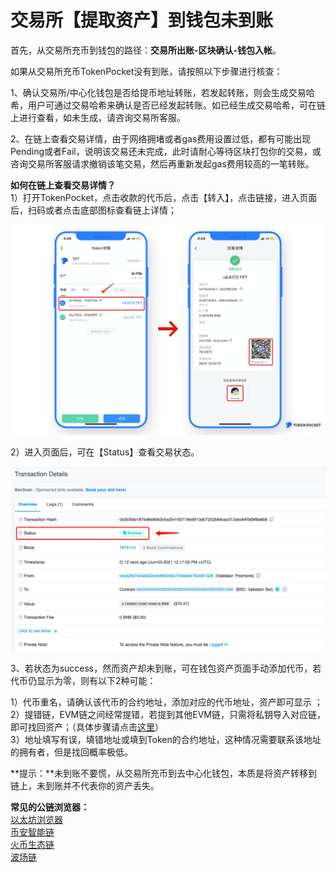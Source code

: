 # 交易所【提取资产】到钱包未到账

首先，从交易所充币到钱包的路径：**交易所出账-区块确认-钱包入帐**。

如果从交易所充币TokenPocket没有到账，请按照以下步骤进行核查：

1、确认交易所/中心化钱包是否给提币地址转账，若发起转账，则会生成交易哈希，用户可通过交易哈希来确认是否已经发起转账。如已经生成交易哈希，可在链上进行查看，如未生成，请咨询交易所客服。

2、在链上查看交易详情，由于网络拥堵或者gas费用设置过低，都有可能出现Pending或者Fail，说明该交易还未完成，此时请耐心等待区块打包你的交易，或咨询交易所客服请求撤销该笔交易，然后再重新发起gas费用较高的一笔转账。

**如何在链上查看交易详情？**  
1）打开TokenPocket，点击收款的代币后，点击【转入】，点击链接，进入页面后，扫码或者点击底部图标查看链上详情；

![](../.gitbook/assets/cha-kan-lian-zhong-.png)

2）进入页面后，可在【Status】查看交易状态。

![](../.gitbook/assets/image%20%285%29.png)

3、若状态为success，然而资产却未到账，可在钱包资产页面手动添加代币，若代币仍显示为零，则有以下2种可能：

1）代币重名，请确认该代币的合约地址，添加对应的代币地址，资产即可显示 ；  
2）提错链，EVM链之间经常提错，若提到其他EVM链，只需将私钥导入对应链，即可找回资产；（具体步骤请点击[这里](https://tp-lab.tokenpocket.pro/AssetsFind/index.html?locale=zh#/)）  
3）地址填写有误，填错地址或填到Token的合约地址，这种情况需要联系该地址的拥有者，但是找回概率极低。

**提示：**未到账不要慌，从交易所充币到去中心化钱包，本质是将资产转移到链上，未到账并不代表你的资产丢失。

**常见的公链浏览器：**  
[以太坊浏览器](https://cn.etherscan.com/)  
[币安智能链](https://bscscan.com/)  
[火币生态链](https://hecoinfo.com/)  
[波场链](https://tronscan.io/#/)



